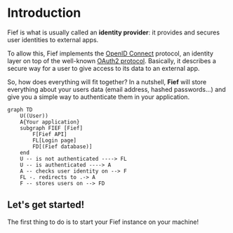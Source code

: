# Introduction

Fief is what is usually called an **identity provider**: it provides and secures user identities to external apps.

To allow this, Fief implements the [OpenID Connect](https://openid.net/connect/) protocol, an identity layer on top of the well-known [OAuth2 protocol](https://oauth.net/2/). Basically, it describes a secure way for a user to give access to its data to an external app.

So, how does everything will fit together? In a nutshell, **Fief** will store everything about your users data (email address, hashed passwords...) and give you a simple way to authenticate them in your application.

``` mermaid
graph TD
    U((User))
    A{Your application}
    subgraph FIEF [Fief]
        F[Fief API]
        FL[Login page]
        FD[(Fief database)]
    end
    U -- is not authenticated ----> FL
    U -- is authenticated ----> A
    A -- checks user identity on --> F
    FL -. redirects to .-> A
    F -- stores users on --> FD
```

## Let's get started!

The first thing to do is to start your Fief instance on your machine!
